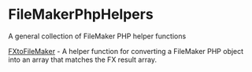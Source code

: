 FileMakerPhpHelpers
===================

A general collection of FileMaker PHP helper functions

[FXtoFileMaker](https://github.com/chris-schmitz/FileMakerPhpHelpers/blob/master/FXtoFileMaker.php) - A helper function for converting a FileMaker PHP object into an array that matches the FX result array. 

